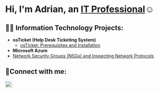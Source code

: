 
<h1>Hi, I'm Adrian, an <a href="https://linkedin.com/in/adrian-mendez-420505361/">IT Professional</a>☺</h1>

<h2>👨‍💻 Information Technology Projects:</h2>

- <b>osTicket (Help Desk Ticketing System)</b>
  - [osTicket: Prerequisites and Installation](https://github.com/adrnmndz/osticket-prereqs)
- <b>Microsoft Azure</b>
 - [Network Security Groups (NSGs) and Inspecting Network Protocols](https://github.com/adrnmndz/azure-network-protocols)

<h2>🤳Connect with me:</h2>


[<img align="left" alt="Josh | LinkedIn" width="22px" src="https://cdn.jsdelivr.net/npm/simple-icons@v3/icons/linkedin.svg" />][linkedin]


[linkedin]: https://linkedin.com/in/adrian-mendez-420505361/
